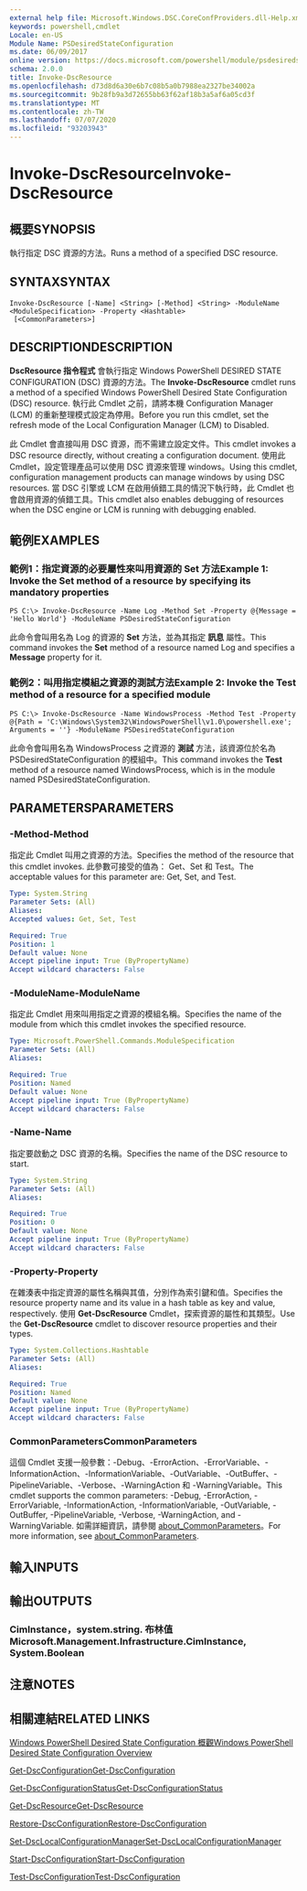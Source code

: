 ```yaml
---
external help file: Microsoft.Windows.DSC.CoreConfProviders.dll-Help.xml
keywords: powershell,cmdlet
Locale: en-US
Module Name: PSDesiredStateConfiguration
ms.date: 06/09/2017
online version: https://docs.microsoft.com/powershell/module/psdesiredstateconfiguration/invoke-dscresource?view=powershell-5.1&WT.mc_id=ps-gethelp
schema: 2.0.0
title: Invoke-DscResource
ms.openlocfilehash: d73d8d6a30e6b7c08b5a0b7988ea2327be34002a
ms.sourcegitcommit: 9b28fb9a3d72655bb63f62af18b3a5af6a05cd3f
ms.translationtype: MT
ms.contentlocale: zh-TW
ms.lasthandoff: 07/07/2020
ms.locfileid: "93203943"
---
```

# <span data-ttu-id="f2eb8-103">Invoke-DscResource</span><span class="sxs-lookup"><span data-stu-id="f2eb8-103">Invoke-DscResource</span></span>

## <span data-ttu-id="f2eb8-104">概要</span><span class="sxs-lookup"><span data-stu-id="f2eb8-104">SYNOPSIS</span></span>
<span data-ttu-id="f2eb8-105">執行指定 DSC 資源的方法。</span><span class="sxs-lookup"><span data-stu-id="f2eb8-105">Runs a method of a specified DSC resource.</span></span>

## <span data-ttu-id="f2eb8-106">SYNTAX</span><span class="sxs-lookup"><span data-stu-id="f2eb8-106">SYNTAX</span></span>

```
Invoke-DscResource [-Name] <String> [-Method] <String> -ModuleName <ModuleSpecification> -Property <Hashtable>
 [<CommonParameters>]
```

## <span data-ttu-id="f2eb8-107">DESCRIPTION</span><span class="sxs-lookup"><span data-stu-id="f2eb8-107">DESCRIPTION</span></span>
<span data-ttu-id="f2eb8-108">**DscResource 指令程式** 會執行指定 Windows PowerShell DESIRED STATE CONFIGURATION (DSC) 資源的方法。</span><span class="sxs-lookup"><span data-stu-id="f2eb8-108">The **Invoke-DscResource** cmdlet runs a method of a specified Windows PowerShell Desired State Configuration (DSC) resource.</span></span>
<span data-ttu-id="f2eb8-109">執行此 Cmdlet 之前，請將本機 Configuration Manager (LCM) 的重新整理模式設定為停用。</span><span class="sxs-lookup"><span data-stu-id="f2eb8-109">Before you run this cmdlet, set the refresh mode of the Local Configuration Manager (LCM) to Disabled.</span></span>

<span data-ttu-id="f2eb8-110">此 Cmdlet 會直接叫用 DSC 資源，而不需建立設定文件。</span><span class="sxs-lookup"><span data-stu-id="f2eb8-110">This cmdlet invokes a DSC resource directly, without creating a configuration document.</span></span>
<span data-ttu-id="f2eb8-111">使用此 Cmdlet，設定管理產品可以使用 DSC 資源來管理 windows。</span><span class="sxs-lookup"><span data-stu-id="f2eb8-111">Using this cmdlet, configuration management products can manage windows by using DSC resources.</span></span>
<span data-ttu-id="f2eb8-112">當 DSC 引擎或 LCM 在啟用偵錯工具的情況下執行時，此 Cmdlet 也會啟用資源的偵錯工具。</span><span class="sxs-lookup"><span data-stu-id="f2eb8-112">This cmdlet also enables debugging of resources when the DSC engine or LCM is running with debugging enabled.</span></span>

## <span data-ttu-id="f2eb8-113">範例</span><span class="sxs-lookup"><span data-stu-id="f2eb8-113">EXAMPLES</span></span>

### <span data-ttu-id="f2eb8-114">範例1：指定資源的必要屬性來叫用資源的 Set 方法</span><span class="sxs-lookup"><span data-stu-id="f2eb8-114">Example 1: Invoke the Set method of a resource by specifying its mandatory properties</span></span>

```
PS C:\> Invoke-DscResource -Name Log -Method Set -Property @{Message = 'Hello World'} -ModuleName PSDesiredStateConfiguration
```

<span data-ttu-id="f2eb8-115">此命令會叫用名為 Log 的資源的 **Set** 方法，並為其指定 **訊息** 屬性。</span><span class="sxs-lookup"><span data-stu-id="f2eb8-115">This command invokes the **Set** method of a resource named Log and specifies a **Message** property for it.</span></span>

### <span data-ttu-id="f2eb8-116">範例2：叫用指定模組之資源的測試方法</span><span class="sxs-lookup"><span data-stu-id="f2eb8-116">Example 2: Invoke the Test method of a resource for a specified module</span></span>

```
PS C:\> Invoke-DscResource -Name WindowsProcess -Method Test -Property @{Path = 'C:\Windows\System32\WindowsPowerShell\v1.0\powershell.exe'; Arguments = ''} -ModuleName PSDesiredStateConfiguration
```

<span data-ttu-id="f2eb8-117">此命令會叫用名為 WindowsProcess 之資源的 **測試** 方法，該資源位於名為 PSDesiredStateConfiguration 的模組中。</span><span class="sxs-lookup"><span data-stu-id="f2eb8-117">This command invokes the **Test** method of a resource named WindowsProcess, which is in the module named PSDesiredStateConfiguration.</span></span>

## <span data-ttu-id="f2eb8-118">PARAMETERS</span><span class="sxs-lookup"><span data-stu-id="f2eb8-118">PARAMETERS</span></span>

### <span data-ttu-id="f2eb8-119">-Method</span><span class="sxs-lookup"><span data-stu-id="f2eb8-119">-Method</span></span>
<span data-ttu-id="f2eb8-120">指定此 Cmdlet 叫用之資源的方法。</span><span class="sxs-lookup"><span data-stu-id="f2eb8-120">Specifies the method of the resource that this cmdlet invokes.</span></span> <span data-ttu-id="f2eb8-121">此參數可接受的值為： Get、Set 和 Test。</span><span class="sxs-lookup"><span data-stu-id="f2eb8-121">The acceptable values for this parameter are: Get, Set, and Test.</span></span>

```yaml
Type: System.String
Parameter Sets: (All)
Aliases:
Accepted values: Get, Set, Test

Required: True
Position: 1
Default value: None
Accept pipeline input: True (ByPropertyName)
Accept wildcard characters: False
```

### <span data-ttu-id="f2eb8-122">-ModuleName</span><span class="sxs-lookup"><span data-stu-id="f2eb8-122">-ModuleName</span></span>
<span data-ttu-id="f2eb8-123">指定此 Cmdlet 用來叫用指定之資源的模組名稱。</span><span class="sxs-lookup"><span data-stu-id="f2eb8-123">Specifies the name of the module from which this cmdlet invokes the specified resource.</span></span>

```yaml
Type: Microsoft.PowerShell.Commands.ModuleSpecification
Parameter Sets: (All)
Aliases:

Required: True
Position: Named
Default value: None
Accept pipeline input: True (ByPropertyName)
Accept wildcard characters: False
```

### <span data-ttu-id="f2eb8-124">-Name</span><span class="sxs-lookup"><span data-stu-id="f2eb8-124">-Name</span></span>
<span data-ttu-id="f2eb8-125">指定要啟動之 DSC 資源的名稱。</span><span class="sxs-lookup"><span data-stu-id="f2eb8-125">Specifies the name of the DSC resource to start.</span></span>

```yaml
Type: System.String
Parameter Sets: (All)
Aliases:

Required: True
Position: 0
Default value: None
Accept pipeline input: True (ByPropertyName)
Accept wildcard characters: False
```

### <span data-ttu-id="f2eb8-126">-Property</span><span class="sxs-lookup"><span data-stu-id="f2eb8-126">-Property</span></span>
<span data-ttu-id="f2eb8-127">在雜湊表中指定資源的屬性名稱與其值，分別作為索引鍵和值。</span><span class="sxs-lookup"><span data-stu-id="f2eb8-127">Specifies the resource property name and its value in a hash table as key and value, respectively.</span></span> <span data-ttu-id="f2eb8-128">使用 **Get-DscResource** Cmdlet，探索資源的屬性和其類型。</span><span class="sxs-lookup"><span data-stu-id="f2eb8-128">Use the **Get-DscResource** cmdlet to discover resource properties and their types.</span></span>

```yaml
Type: System.Collections.Hashtable
Parameter Sets: (All)
Aliases:

Required: True
Position: Named
Default value: None
Accept pipeline input: True (ByPropertyName)
Accept wildcard characters: False
```

### <span data-ttu-id="f2eb8-129">CommonParameters</span><span class="sxs-lookup"><span data-stu-id="f2eb8-129">CommonParameters</span></span>
<span data-ttu-id="f2eb8-130">這個 Cmdlet 支援一般參數：-Debug、-ErrorAction、-ErrorVariable、-InformationAction、-InformationVariable、-OutVariable、-OutBuffer、-PipelineVariable、-Verbose、-WarningAction 和 -WarningVariable。</span><span class="sxs-lookup"><span data-stu-id="f2eb8-130">This cmdlet supports the common parameters: -Debug, -ErrorAction, -ErrorVariable, -InformationAction, -InformationVariable, -OutVariable, -OutBuffer, -PipelineVariable, -Verbose, -WarningAction, and -WarningVariable.</span></span> <span data-ttu-id="f2eb8-131">如需詳細資訊，請參閱 [about_CommonParameters](https://go.microsoft.com/fwlink/?LinkID=113216)。</span><span class="sxs-lookup"><span data-stu-id="f2eb8-131">For more information, see [about_CommonParameters](https://go.microsoft.com/fwlink/?LinkID=113216).</span></span>

## <span data-ttu-id="f2eb8-132">輸入</span><span class="sxs-lookup"><span data-stu-id="f2eb8-132">INPUTS</span></span>

## <span data-ttu-id="f2eb8-133">輸出</span><span class="sxs-lookup"><span data-stu-id="f2eb8-133">OUTPUTS</span></span>

### <span data-ttu-id="f2eb8-134">CimInstance，system.string. 布林值</span><span class="sxs-lookup"><span data-stu-id="f2eb8-134">Microsoft.Management.Infrastructure.CimInstance, System.Boolean</span></span>

## <span data-ttu-id="f2eb8-135">注意</span><span class="sxs-lookup"><span data-stu-id="f2eb8-135">NOTES</span></span>

## <span data-ttu-id="f2eb8-136">相關連結</span><span class="sxs-lookup"><span data-stu-id="f2eb8-136">RELATED LINKS</span></span>

[<span data-ttu-id="f2eb8-137">Windows PowerShell Desired State Configuration 概觀</span><span class="sxs-lookup"><span data-stu-id="f2eb8-137">Windows PowerShell Desired State Configuration Overview</span></span>](/powershell/scripting/dsc/overview/dscforengineers)

[<span data-ttu-id="f2eb8-138">Get-DscConfiguration</span><span class="sxs-lookup"><span data-stu-id="f2eb8-138">Get-DscConfiguration</span></span>](Get-DscConfiguration.md)

[<span data-ttu-id="f2eb8-139">Get-DscConfigurationStatus</span><span class="sxs-lookup"><span data-stu-id="f2eb8-139">Get-DscConfigurationStatus</span></span>](Get-DscConfigurationStatus.md)

[<span data-ttu-id="f2eb8-140">Get-DscResource</span><span class="sxs-lookup"><span data-stu-id="f2eb8-140">Get-DscResource</span></span>](Get-DscResource.md)

[<span data-ttu-id="f2eb8-141">Restore-DscConfiguration</span><span class="sxs-lookup"><span data-stu-id="f2eb8-141">Restore-DscConfiguration</span></span>](Restore-DscConfiguration.md)

[<span data-ttu-id="f2eb8-142">Set-DscLocalConfigurationManager</span><span class="sxs-lookup"><span data-stu-id="f2eb8-142">Set-DscLocalConfigurationManager</span></span>](Set-DscLocalConfigurationManager.md)

[<span data-ttu-id="f2eb8-143">Start-DscConfiguration</span><span class="sxs-lookup"><span data-stu-id="f2eb8-143">Start-DscConfiguration</span></span>](Start-DscConfiguration.md)

[<span data-ttu-id="f2eb8-144">Test-DscConfiguration</span><span class="sxs-lookup"><span data-stu-id="f2eb8-144">Test-DscConfiguration</span></span>](Test-DscConfiguration.md)
